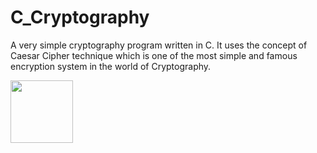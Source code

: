 # C_Cryptography
A very simple cryptography program written in C. It uses the concept of Caesar Cipher technique which is one of the most simple and famous encryption system in the world of Cryptography.

<img src="https://media.giphy.com/media/Z9WP7VJIX7P2N8JFsC/giphy.gif" width="100" height="100">
